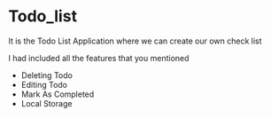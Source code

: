 # Todo_list

It is the Todo List Application where we can create our own check list 

I had included all the features that you mentioned 

* Deleting Todo
* Editing Todo
* Mark As Completed
* Local Storage

  
 
